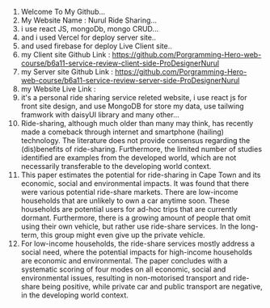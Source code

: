 1. Welcome To My Github...
2. My Website Name : Nurul Ride Sharing...
3. i use react JS, mongoDb, mongo CRUD...
4. and i used Vercel for deploy server site..
5. and used firebase for deploy Live Client site..
6. my Client site Github Link : https://github.com/Porgramming-Hero-web-course/b6a11-service-review-client-side-ProDesignerNurul
7. my Server site Github Link : https://github.com/Porgramming-Hero-web-course/b6a11-service-review-server-side-ProDesignerNurul
8. my Website Live Link : 
9. it's a personal ride sharing service releted website,
    i use react js for front site design, and use MongoDB
    for store my data, use tailwing framwork with daisyUI
    library and many other...
10. Ride-sharing, although much older than many may think, has recently made a comeback through internet and smartphone (hailing) technology. The literature does not provide consensus regarding the (dis)benefits of ride-sharing. Furthermore, the limited number of studies identified are examples from the developed world, which are not necessarily transferable to the developing world context.
11. This paper estimates the potential for ride-sharing in Cape Town and its economic, social and environmental impacts. It was found that there were various potential ride-share markets. There are low-income households that are unlikely to own a car anytime soon. These households are potential users for ad-hoc trips that are currently dormant. Furthermore, there is a growing amount of people that omit using their own vehicle, but rather use ride-share services. In the long-term, this group might even give up the private vehicle.
12. For low-income households, the ride-share services mostly address a social need, where the potential impacts for high-income households are economic and environmental. The paper concludes with a systematic scoring of four modes on all economic, social and environmental issues, resulting in non-motorised transport and ride-share being positive, while private car and public transport are negative, in the developing world context.